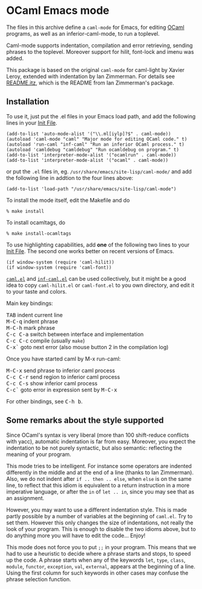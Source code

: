 OCaml Emacs mode
================

The files in this archive define a `caml-mode` for Emacs, for editing
[OCaml][] programs, as well as an inferior-caml-mode, to run a toplevel.

Caml-mode supports indentation, compilation and error retrieving,
sending phrases to the toplevel. Moreover support for hilit,
font-lock and imenu was added.

This package is based on the original `caml-mode` for caml-light by
Xavier Leroy, extended with indentation by Ian Zimmerman. For details
see [README.itz](README.itz), which is the README from Ian Zimmerman's
package.

Installation
------------

To use it, just put the .el files in your Emacs load path, and add the
following lines in your [Init File][].

    (add-to-list 'auto-mode-alist '("\\.ml[iylp]?$" . caml-mode))
    (autoload 'caml-mode "caml" "Major mode for editing OCaml code." t)
    (autoload 'run-caml "inf-caml" "Run an inferior OCaml process." t)
    (autoload 'camldebug "camldebug" "Run ocamldebug on program." t)
    (add-to-list 'interpreter-mode-alist '("ocamlrun" . caml-mode))
    (add-to-list 'interpreter-mode-alist '("ocaml" . caml-mode))

or put the `.el` files in, eg. `/usr/share/emacs/site-lisp/caml-mode/`
and add the following line in addtion to the four lines above:

    (add-to-list 'load-path "/usr/share/emacs/site-lisp/caml-mode")

To install the mode itself, edit the Makefile and do

    % make install

To install ocamltags, do

    % make install-ocamltags

To use highlighting capabilities, add **one** of the following two lines
to your [Init File][].  The second one works better on recent versions of
Emacs.

    (if window-system (require 'caml-hilit))
    (if window-system (require 'caml-font))

[`caml.el`](caml.el) and [`inf-caml.el`](inf-caml.el) can be used
collectively, but it might be a good idea to copy `caml-hilit.el` or
`caml-font.el` to you own directory, and edit it to your taste and
colors.

Main key bindings:

<kbd>TAB</kbd>     indent current line  
<kbd>M-C-q</kbd>   indent phrase  
<kbd>M-C-h</kbd>   mark phrase  
<kbd>C-c C-a</kbd> switch between interface and implementation  
<kbd>C-c C-c</kbd> compile (usually `make`)  
<kbd>C-x`</kbd>    goto next error (also mouse button 2 in the compilation log)

Once you have started caml by M-x run-caml:

<kbd>M-C-x</kbd>   send phrase to inferior caml process  
<kbd>C-c C-r</kbd> send region to inferior caml process  
<kbd>C-c C-s</kbd> show inferior caml process  
<kbd>C-c`</kbd>    goto error in expression sent by <kbd>M-C-x</kbd>

For other bindings, see <kbd>C-h b</kbd>.

Some remarks about the style supported
--------------------------------------

Since OCaml's syntax is very liberal (more than 100
shift-reduce conflicts with yacc), automatic indentation is far from
easy. Moreover, you expect the indentation to be not purely syntactic,
but also semantic: reflecting the meaning of your program.

This mode tries to be intelligent. For instance some operators are
indented differently in the middle and at the end of a line (thanks to
Ian Zimmerman). Also, we do not indent after `if .. then .. else`, when
`else` is on the same line, to reflect that this idiom is equivalent to
a return instruction in a more imperative language, or after the `in` of
`let .. in`, since you may see that as an assignment.

However, you may want to use a different indentation style. This is
made partly possible by a number of variables at the beginning of
`caml.el`. Try to set them. However this only changes the size of
indentations, not really the look of your program. This is enough to
disable the two idioms above, but to do anything more you will have to
edit the code... Enjoy!

This mode does not force you to put `;;` in your program. This means
that we had to use a heuristic to decide where a phrase starts and
stops, to speed up the code. A phrase starts when any of the keywords
`let`, `type`, `class`, `module`, `functor`, `exception`, `val`,
`external`, appears at the beginning of a line. Using the first column
for such keywords in other cases may confuse the phrase selection
function.


[OCaml]: http://ocaml.org/
[MELPA]: https://melpa.org/
[Init File]: https://www.gnu.org/software/emacs/manual/html_node/emacs/Init-File.html
